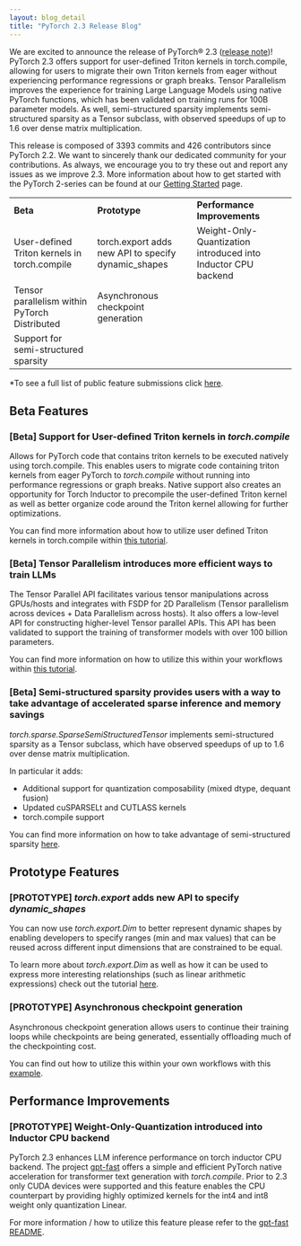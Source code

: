```yaml
---
layout: blog_detail
title: "PyTorch 2.3 Release Blog"
---
```


We are excited to announce the release of PyTorch® 2.3 ([release note](https://github.com/pytorch/pytorch/releases/tag/v2.3.0))! PyTorch 2.3 offers support for user-defined Triton kernels in torch.compile, allowing for users to migrate their own Triton kernels from eager without experiencing performance regressions or graph breaks. Tensor Parallelism improves the experience for training Large Language Models using native PyTorch functions, which has been validated on training runs for 100B parameter models. As well, semi-structured sparsity implements semi-structured sparsity as a Tensor subclass, with observed speedups of up to 1.6 over dense matrix multiplication.

This release is composed of 3393 commits and 426 contributors since PyTorch 2.2. We want to sincerely thank our dedicated community for your contributions. As always, we encourage you to try these out and report any issues as we improve 2.3. More information about how to get started with the PyTorch 2-series can be found at our [Getting Started](https://pytorch.org/get-started/pytorch-2.0/) page.


<table class="table table-bordered">
  <tr>
   <td><strong>Beta</strong>
   </td>
   <td><strong>Prototype</strong>
   </td>
   <td><strong>Performance Improvements</strong>
   </td>
  </tr>
  <tr>
   <td>User-defined Triton kernels in torch.compile
   </td>
   <td>torch.export adds new API to specify dynamic_shapes
   </td>
   <td>Weight-Only-Quantization introduced into Inductor CPU backend
   </td>
  </tr>
  <tr>
   <td>Tensor parallelism within PyTorch Distributed
   </td>
   <td>Asynchronous checkpoint generation
   </td>
   <td>
   </td>
  </tr>
  <tr>
   <td>Support for semi-structured sparsity
   </td>
   <td>
   </td>
   <td>
   </td>
  </tr>
</table>


*To see a full list of public feature submissions click [here](https://docs.google.com/spreadsheets/d/1TzGkWuUMF1yTe88adz1dt2mzbIsZLd3PBasy588VWgk/edit?usp=sharing).


## Beta Features


### [Beta] Support for User-defined Triton kernels in _torch.compile_

Allows for PyTorch code that contains triton kernels to be executed natively using torch.compile. This enables users to migrate code containing triton kernels from eager PyTorch to _torch.compile_ without running into performance regressions or graph breaks. Native support also creates an opportunity for Torch Inductor to precompile the user-defined Triton kernel as well as better organize code around the Triton kernel allowing for further optimizations.

You can find more information about how to utilize user defined Triton kernels in torch.compile within [this tutorial](https://pytorch.org/tutorials/recipes/torch_compile_user_defined_triton_kernel_tutorial.html).


### [Beta] Tensor Parallelism introduces more efficient ways to train LLMs

The Tensor Parallel API facilitates various tensor manipulations across GPUs/hosts and integrates with FSDP for 2D Parallelism (Tensor parallelism across devices + Data Parallelism across hosts). It also offers a low-level API for constructing higher-level Tensor parallel APIs. This API has been validated to support the training of transformer models with over 100 billion parameters.

You can find more information on how to utilize this within your workflows within [this tutorial](https://pytorch.org/tutorials/intermediate/TP_tutorial.html).


### [Beta] Semi-structured sparsity provides users with a way to take advantage of accelerated sparse inference and memory savings

_torch.sparse.SparseSemiStructuredTensor_ implements semi-structured sparsity as a Tensor subclass, which have observed speedups of up to 1.6 over dense matrix multiplication.

In particular it adds:



* Additional support for quantization composability (mixed dtype, dequant fusion)
* Updated cuSPARSELt and CUTLASS kernels
* torch.compile support

You can find more information on how to take advantage of semi-structured sparsity [here](https://pytorch.org/tutorials/advanced/semi_structured_sparse.html). 


## Prototype Features


### [PROTOTYPE] _torch.export_ adds new API to specify _dynamic_shapes_

You can now use _torch.export.Dim_ to better represent dynamic shapes by enabling developers to specify ranges (min and max values) that can be reused across different input dimensions that are constrained to be equal.

To learn more about _torch.export.Dim_ as well as how it can be used to express more interesting relationships (such as linear arithmetic expressions) check out the tutorial [here](https://pytorch.org/tutorials/intermediate/torch_export_tutorial.html#constraints-dynamic-shapes).


### [PROTOTYPE] Asynchronous checkpoint generation

Asynchronous checkpoint generation allows users to continue their training loops while checkpoints are being generated, essentially offloading much of the checkpointing cost.

You can find out how to utilize this within your own workflows with this [example](https://github.com/pytorch/pytorch/blob/release/2.3/torch/distributed/checkpoint/examples/async_checkpointing_example.py).


## Performance Improvements


### [PROTOTYPE] Weight-Only-Quantization introduced into Inductor CPU backend

PyTorch 2.3 enhances LLM inference performance on torch inductor CPU backend. The project [gpt-fast](https://github.com/pytorch-labs/gpt-fast) offers a simple and efficient PyTorch native acceleration for transformer text generation with _torch.compile_. Prior to 2.3 only CUDA devices were supported and this feature enables the CPU counterpart by providing highly optimized kernels for the int4 and int8 weight only quantization Linear.

For more information / how to utilize this feature please refer to the [gpt-fast README](https://github.com/pytorch-labs/gpt-fast#quantization).